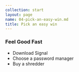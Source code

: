 ```yaml
---
collection: start
layout: page
name: 04-pick-an-easy-win.md
title: Pick an easy win
---
```



### Feel Good Fast
* Download Signal
* Choose a password manager
* Buy a shredder
